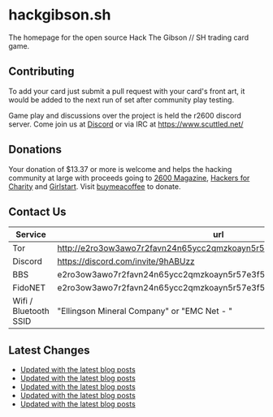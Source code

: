 # hackgibson.sh
The homepage for the open source Hack The Gibson // SH trading card game.


## Contributing

To add your card just submit a pull request with your card's front art, it would be added to the next run of set after community play testing.

Game play and discussions over the project is held the r2600 discord server. Come join us at [Discord](https://discord.com/invite/9hABUzz) or via IRC at https://www.scuttled.net/


## Donations

Your donation of $13.37 or more is welcome and helps the hacking community at large with proceeds going to [2600 Magazine](https://2600.com/), [Hackers for Charity](https://hackersforcharity.org) and [Girlstart](https://girlstart.org).  Visit [buymeacoffee](https://www.buymeacoffee.com/hackgibson.sh) to donate.


## Contact Us

Service | url
-|-
Tor | http://e2ro3ow3awo7r2favn24n65ycc2qmzkoayn5r57e3f56nvjwdcgg32ad.onion
Discord | https://discord.com/invite/9hABUzz
BBS | e2ro3ow3awo7r2favn24n65ycc2qmzkoayn5r57e3f56nvjwdcgg32ad.onion:23
FidoNET | e2ro3ow3awo7r2favn24n65ycc2qmzkoayn5r57e3f56nvjwdcgg32ad.onion:24554
Wifi / Bluetooth SSID | "Ellingson Mineral Company" or "EMC Net - <fidonet address>"

## Latest Changes
<!-- BLOG-POST-LIST:START -->
- [Updated with the latest blog posts](https://github.com/DFW2600/hackgibson.sh/commit/02a361519d726d2ea632f196e90196aae562aa23)
- [Updated with the latest blog posts](https://github.com/DFW2600/hackgibson.sh/commit/393f923a5089b4d8f0e4239d5d02553fff923f6b)
- [Updated with the latest blog posts](https://github.com/DFW2600/hackgibson.sh/commit/f4124a1fa66d9cbf3064dc9feb38cc74deb9394e)
- [Updated with the latest blog posts](https://github.com/DFW2600/hackgibson.sh/commit/cee57fd4e6b7d3ba2b10668933704f23df0ac3b5)
- [Updated with the latest blog posts](https://github.com/DFW2600/hackgibson.sh/commit/7f713f8930e038b4ad7019d7311e0f50bc8b7dca)
<!-- BLOG-POST-LIST:END -->
